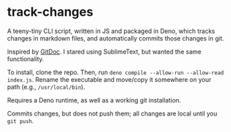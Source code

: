 # track-changes

A teeny-tiny CLI script, written in JS and packaged in Deno, which tracks changes in markdown files, and automatically commits those changes in git.

Inspired by [GitDoc](https://marketplace.visualstudio.com/items?itemName=vsls-contrib.gitdoc). I stared using SublimeText, but wanted the same functionality.

To install, clone the repo. Then, run `deno compile --allow-run --allow-read index.js`. Rename the executable and move/copy it somewhere on your path (e.g., `/usr/local/bin`).

Requires a Deno runtime, as well as a working git installation.

Commits changes, but does not push them; all changes are local until you `git push`.